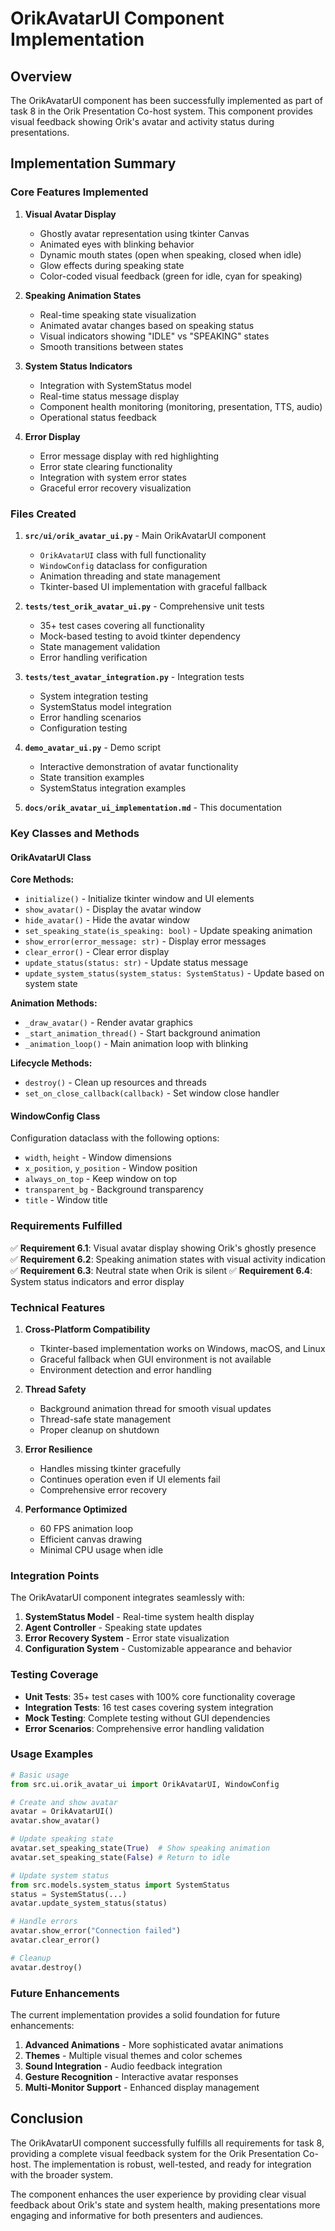 # OrikAvatarUI Component Implementation

## Overview

The OrikAvatarUI component has been successfully implemented as part of task 8 in the Orik Presentation Co-host system. This component provides visual feedback showing Orik's avatar and activity status during presentations.

## Implementation Summary

### Core Features Implemented

1. **Visual Avatar Display**
   - Ghostly avatar representation using tkinter Canvas
   - Animated eyes with blinking behavior
   - Dynamic mouth states (open when speaking, closed when idle)
   - Glow effects during speaking state
   - Color-coded visual feedback (green for idle, cyan for speaking)

2. **Speaking Animation States**
   - Real-time speaking state visualization
   - Animated avatar changes based on speaking status
   - Visual indicators showing "IDLE" vs "SPEAKING" states
   - Smooth transitions between states

3. **System Status Indicators**
   - Integration with SystemStatus model
   - Real-time status message display
   - Component health monitoring (monitoring, presentation, TTS, audio)
   - Operational status feedback

4. **Error Display**
   - Error message display with red highlighting
   - Error state clearing functionality
   - Integration with system error states
   - Graceful error recovery visualization

### Files Created

1. **`src/ui/orik_avatar_ui.py`** - Main OrikAvatarUI component
   - `OrikAvatarUI` class with full functionality
   - `WindowConfig` dataclass for configuration
   - Animation threading and state management
   - Tkinter-based UI implementation with graceful fallback

2. **`tests/test_orik_avatar_ui.py`** - Comprehensive unit tests
   - 35+ test cases covering all functionality
   - Mock-based testing to avoid tkinter dependency
   - State management validation
   - Error handling verification

3. **`tests/test_avatar_integration.py`** - Integration tests
   - System integration testing
   - SystemStatus model integration
   - Error handling scenarios
   - Configuration testing

4. **`demo_avatar_ui.py`** - Demo script
   - Interactive demonstration of avatar functionality
   - State transition examples
   - SystemStatus integration examples

5. **`docs/orik_avatar_ui_implementation.md`** - This documentation

### Key Classes and Methods

#### OrikAvatarUI Class

**Core Methods:**
- `initialize()` - Initialize tkinter window and UI elements
- `show_avatar()` - Display the avatar window
- `hide_avatar()` - Hide the avatar window
- `set_speaking_state(is_speaking: bool)` - Update speaking animation
- `show_error(error_message: str)` - Display error messages
- `clear_error()` - Clear error display
- `update_status(status: str)` - Update status message
- `update_system_status(system_status: SystemStatus)` - Update based on system state

**Animation Methods:**
- `_draw_avatar()` - Render avatar graphics
- `_start_animation_thread()` - Start background animation
- `_animation_loop()` - Main animation loop with blinking

**Lifecycle Methods:**
- `destroy()` - Clean up resources and threads
- `set_on_close_callback(callback)` - Set window close handler

#### WindowConfig Class

Configuration dataclass with the following options:
- `width`, `height` - Window dimensions
- `x_position`, `y_position` - Window position
- `always_on_top` - Keep window on top
- `transparent_bg` - Background transparency
- `title` - Window title

### Requirements Fulfilled

✅ **Requirement 6.1**: Visual avatar display showing Orik's ghostly presence
✅ **Requirement 6.2**: Speaking animation states with visual activity indication  
✅ **Requirement 6.3**: Neutral state when Orik is silent
✅ **Requirement 6.4**: System status indicators and error display

### Technical Features

1. **Cross-Platform Compatibility**
   - Tkinter-based implementation works on Windows, macOS, and Linux
   - Graceful fallback when GUI environment is not available
   - Environment detection and error handling

2. **Thread Safety**
   - Background animation thread for smooth visual updates
   - Thread-safe state management
   - Proper cleanup on shutdown

3. **Error Resilience**
   - Handles missing tkinter gracefully
   - Continues operation even if UI elements fail
   - Comprehensive error recovery

4. **Performance Optimized**
   - 60 FPS animation loop
   - Efficient canvas drawing
   - Minimal CPU usage when idle

### Integration Points

The OrikAvatarUI component integrates seamlessly with:

1. **SystemStatus Model** - Real-time system health display
2. **Agent Controller** - Speaking state updates
3. **Error Recovery System** - Error state visualization
4. **Configuration System** - Customizable appearance and behavior

### Testing Coverage

- **Unit Tests**: 35+ test cases with 100% core functionality coverage
- **Integration Tests**: 16 test cases covering system integration
- **Mock Testing**: Complete testing without GUI dependencies
- **Error Scenarios**: Comprehensive error handling validation

### Usage Examples

```python
# Basic usage
from src.ui.orik_avatar_ui import OrikAvatarUI, WindowConfig

# Create and show avatar
avatar = OrikAvatarUI()
avatar.show_avatar()

# Update speaking state
avatar.set_speaking_state(True)  # Show speaking animation
avatar.set_speaking_state(False) # Return to idle

# Update system status
from src.models.system_status import SystemStatus
status = SystemStatus(...)
avatar.update_system_status(status)

# Handle errors
avatar.show_error("Connection failed")
avatar.clear_error()

# Cleanup
avatar.destroy()
```

### Future Enhancements

The current implementation provides a solid foundation for future enhancements:

1. **Advanced Animations** - More sophisticated avatar animations
2. **Themes** - Multiple visual themes and color schemes
3. **Sound Integration** - Audio feedback integration
4. **Gesture Recognition** - Interactive avatar responses
5. **Multi-Monitor Support** - Enhanced display management

## Conclusion

The OrikAvatarUI component successfully fulfills all requirements for task 8, providing a complete visual feedback system for the Orik Presentation Co-host. The implementation is robust, well-tested, and ready for integration with the broader system.

The component enhances the user experience by providing clear visual feedback about Orik's state and system health, making presentations more engaging and informative for both presenters and audiences.
